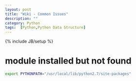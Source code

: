 ```yaml
---
layout: post
title: "Wiki - Common Issues"
description: ""
category: Python
tags:  [Python,Python Data Structure]
---
```

{% include JB/setup %}

# module installed but not found

```bash
export PYTHONPATH="/usr/local/lib/python2.7/site-packages"
```